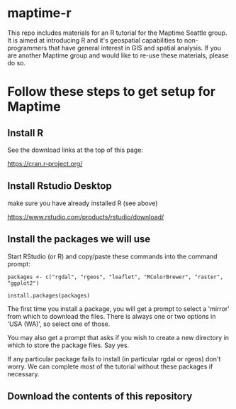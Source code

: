 # maptime-r
This repo includes materials for an R tutorial for the Maptime Seattle group. It is aimed at introducing R and it's geospatial capabilities to non-programmers that have general interest in GIS and spatial analysis. If you are another Maptime group and would like to re-use these materials, please do so.

# Follow these steps to get setup for Maptime
## Install R
See the download links at the top of this page:

https://cran.r-project.org/

## Install Rstudio Desktop
make sure you have already installed R (see above)

https://www.rstudio.com/products/rstudio/download/

## Install the packages we will use
Start RStudio (or R) and copy/paste these commands into the command prompt:

`packages <- c("rgdal", "rgeos", "leaflet", "RColorBrewer", "raster", "ggplot2")`

`install.packages(packages)`

The first time you install a package, you will get a prompt to select a 'mirror' from which to download the files.
There is always one or two options in 'USA (WA)', so select one of those.

You may also get a prompt that asks if you wish to create a new directory in which to store the package files. Say yes.

If any particular package fails to install (in particular rgdal or rgeos) don't worry. 
We can complete most of the tutorial without these packages if necessary.

## Download the contents of this repository 
